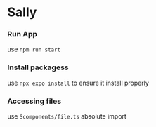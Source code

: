 # Sally

### Run App

use `npm run start`

### Install packagess

use `npx expo install` to ensure it install properly

### Accessing files

use `Scomponents/file.ts` absolute import

